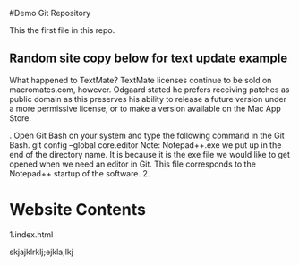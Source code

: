 #Demo Git Repository

This the first file in this repo.


## Random site copy below for text update example
What happened to TextMate?
TextMate licenses continue to be sold on macromates.com, however. 
Odgaard stated he prefers receiving patches as public domain as this preserves his ability to release a future version under a more permissive license, or to make a version available on the Mac App Store.


. Open Git Bash on your system and type the following command in the Git Bash. git config –global core.editor <directory address> Note: Notepad++.exe we put up in the end of the directory name. It is because it is the exe file we would like to get opened when we need an editor in Git. This file corresponds to the Notepad++ startup of the software. 2.

# Website Contents
1.index.html

skjajklrklj;ejkla;lkj